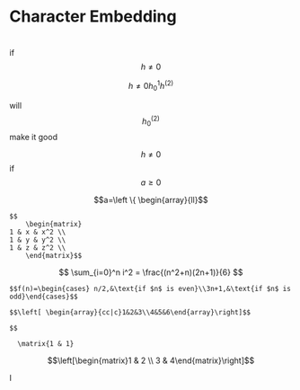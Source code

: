 # Character Embedding

# 

if $$h \ne 0$$


$$
 h \ne 0  h_0^1 h^{(2)}
$$


will  $$h_0^{(2)}$$ make it good

$$h \ne 0$$ if $$a \geq 0$$

$$a=\left \{ \begin{array}{ll}$$

```
$$
    \begin{matrix}
1 & x & x^2 \\    
1 & y & y^2 \\
1 & z & z^2 \\
    \end{matrix}$$
```


$$
 \sum_{i=0}^n i^2 = \frac{(n^2+n)(2n+1)}{6}
$$


```
$$f(n)=\begin{cases} n/2,&\text{if $n$ is even}\\3n+1,&\text{if $n$ is odd}\end{cases}$$
```

```
$$\left[ \begin{array}{cc|c}1&2&3\\4&5&6\end{array}\right]$$
```

```
$$
```

```
  \matrix{1 & 1}
```

$$\left[\begin{matrix}1 & 2 \\ 3 & 4\end{matrix}\right]$$

I

